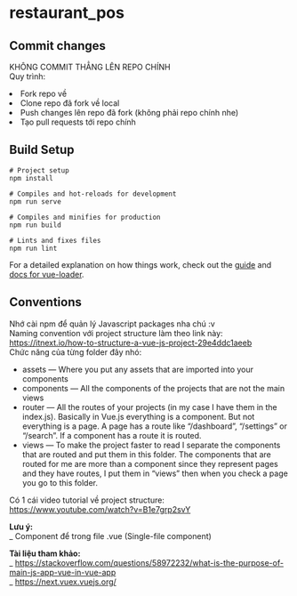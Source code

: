 # restaurant_pos

## Commit changes
KHÔNG COMMIT THẲNG LÊN REPO CHÍNH<br>
Quy trình:
<li>Fork repo về</li>
<li>Clone repo đã fork về local</li>
<li>Push changes lên repo đã fork (không phải repo chính nhe)</li>
<li>Tạo pull requests tới repo chính</li>

## Build Setup

```
# Project setup
npm install

# Compiles and hot-reloads for development
npm run serve

# Compiles and minifies for production
npm run build

# Lints and fixes files
npm run lint
```

For a detailed explanation on how things work, check out the [guide](http://vuejs-templates.github.io/webpack/) and [docs for vue-loader](http://vuejs.github.io/vue-loader).

## Conventions
Nhớ cài npm để quản lý Javascript packages nha chú :v<br>
Naming convention với project structure làm theo link này: https://itnext.io/how-to-structure-a-vue-js-project-29e4ddc1aeeb<br>
Chức năng của từng folder đây nhó:
<ul>
<li>assets — Where you put any assets that are imported into your components</li>
<li>components — All the components of the projects that are not the main views</li>
<li>router — All the routes of your projects (in my case I have them in the index.js). Basically in Vue.js everything is a component. But not everything is a page. A page has a route like “/dashboard”, “/settings” or “/search”. If a component has a route it is routed.</li>
<li>views — To make the project faster to read I separate the components that are routed and put them in this folder. The components that are routed for me are more than a component since they represent pages and they have routes, I put them in “views” then when you check a page you go to this folder.</li>
</ul>

Có 1 cái video tutorial về project structure: https://www.youtube.com/watch?v=B1e7grp2svY

<b>Lưu ý:</b><br>
_ Component để trong file .vue (Single-file component)<br>

<b>Tài liệu tham khảo:</b><br>
_ https://stackoverflow.com/questions/58972232/what-is-the-purpose-of-main-js-app-vue-in-vue-app<br>
_ https://next.vuex.vuejs.org/<br>
